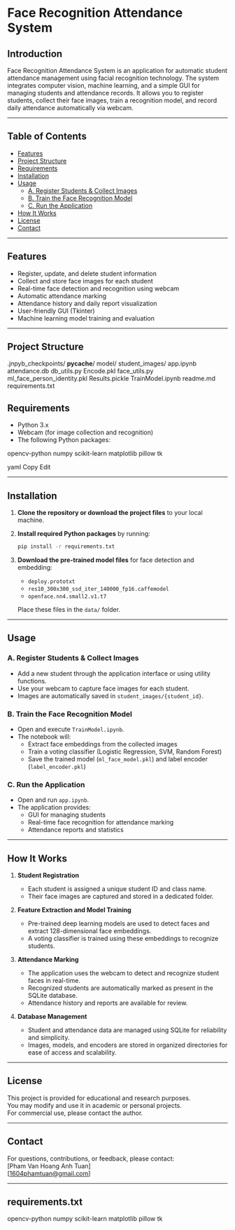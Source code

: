 # Face Recognition Attendance System

## Introduction

Face Recognition Attendance System is an application for automatic student attendance management using facial recognition technology. The system integrates computer vision, machine learning, and a simple GUI for managing students and attendance records. It allows you to register students, collect their face images, train a recognition model, and record daily attendance automatically via webcam.

---

## Table of Contents

- [Features](#features)
- [Project Structure](#project-structure)
- [Requirements](#requirements)
- [Installation](#installation)
- [Usage](#usage)
    - [A. Register Students & Collect Images](#a-register-students--collect-images)
    - [B. Train the Face Recognition Model](#b-train-the-face-recognition-model)
    - [C. Run the Application](#c-run-the-application)
- [How It Works](#how-it-works)
- [License](#license)
- [Contact](#contact)

---

## Features

- Register, update, and delete student information
- Collect and store face images for each student
- Real-time face detection and recognition using webcam
- Automatic attendance marking
- Attendance history and daily report visualization
- User-friendly GUI (Tkinter)
- Machine learning model training and evaluation

---
## Project Structure

.jnpyb_checkpoints/
__pycache__/
model/
student_images/
app.ipynb
attendance.db
db_utils.py
Encode.pkl
face_utils.py
ml_face_person_identity.pkl
Results.pickle
TrainModel.ipynb
readme.md
requirements.txt

## Requirements

- Python 3.x
- Webcam (for image collection and recognition)
- The following Python packages:

opencv-python
numpy
scikit-learn
matplotlib
pillow
tk

yaml
Copy
Edit

---

## Installation

1. **Clone the repository or download the project files** to your local machine.

2. **Install required Python packages** by running:

    ```bash
    pip install -r requirements.txt
    ```

3. **Download the pre-trained model files** for face detection and embedding:
    - `deploy.prototxt`
    - `res10_300x300_ssd_iter_140000_fp16.caffemodel`
    - `openface.nn4.small2.v1.t7`

   Place these files in the `data/` folder.

---

## Usage

### A. Register Students & Collect Images

- Add a new student through the application interface or using utility functions.
- Use your webcam to capture face images for each student.
- Images are automatically saved in `student_images/{student_id}`.

### B. Train the Face Recognition Model

- Open and execute `TrainModel.ipynb`.
- The notebook will:
    - Extract face embeddings from the collected images
    - Train a voting classifier (Logistic Regression, SVM, Random Forest)
    - Save the trained model (`ml_face_model.pkl`) and label encoder (`label_encoder.pkl`)

### C. Run the Application

- Open and run `app.ipynb`.
- The application provides:
    - GUI for managing students
    - Real-time face recognition for attendance marking
    - Attendance reports and statistics

---

## How It Works

1. **Student Registration**
    - Each student is assigned a unique student ID and class name.
    - Their face images are captured and stored in a dedicated folder.

2. **Feature Extraction and Model Training**
    - Pre-trained deep learning models are used to detect faces and extract 128-dimensional face embeddings.
    - A voting classifier is trained using these embeddings to recognize students.

3. **Attendance Marking**
    - The application uses the webcam to detect and recognize student faces in real-time.
    - Recognized students are automatically marked as present in the SQLite database.
    - Attendance history and reports are available for review.

4. **Database Management**
    - Student and attendance data are managed using SQLite for reliability and simplicity.
    - Images, models, and encoders are stored in organized directories for ease of access and scalability.

---

## License

This project is provided for educational and research purposes.  
You may modify and use it in academic or personal projects.  
For commercial use, please contact the author.

---

## Contact

For questions, contributions, or feedback, please contact:  
[Pham Van Hoang Anh Tuan]  
[1604phamtuan@gmail.com]

---

## requirements.txt

opencv-python
numpy
scikit-learn
matplotlib
pillow
tk